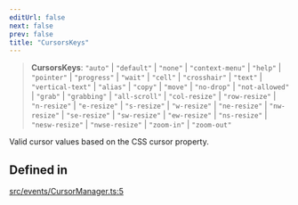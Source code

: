 ```yaml
---
editUrl: false
next: false
prev: false
title: "CursorsKeys"
---
```


> **CursorsKeys**: `"auto"` \| `"default"` \| `"none"` \| `"context-menu"` \| `"help"` \| `"pointer"` \| `"progress"` \| `"wait"` \| `"cell"` \| `"crosshair"` \| `"text"` \| `"vertical-text"` \| `"alias"` \| `"copy"` \| `"move"` \| `"no-drop"` \| `"not-allowed"` \| `"grab"` \| `"grabbing"` \| `"all-scroll"` \| `"col-resize"` \| `"row-resize"` \| `"n-resize"` \| `"e-resize"` \| `"s-resize"` \| `"w-resize"` \| `"ne-resize"` \| `"nw-resize"` \| `"se-resize"` \| `"sw-resize"` \| `"ew-resize"` \| `"ns-resize"` \| `"nesw-resize"` \| `"nwse-resize"` \| `"zoom-in"` \| `"zoom-out"`

Valid cursor values based on the CSS cursor property.

## Defined in

[src/events/CursorManager.ts:5](https://github.com/agargaro/three.ez/blob/b06e30e89a1cb80df2de9df7c48590de59a134ce/src/events/CursorManager.ts#L5)
